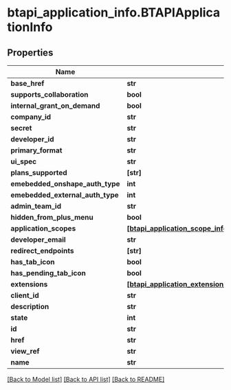 # btapi_application_info.BTAPIApplicationInfo

## Properties
Name | Type | Description | Notes
------------ | ------------- | ------------- | -------------
**base_href** | **str** |  | [optional] 
**supports_collaboration** | **bool** |  | [optional] 
**internal_grant_on_demand** | **bool** |  | [optional] 
**company_id** | **str** |  | [optional] 
**secret** | **str** |  | [optional] 
**developer_id** | **str** |  | [optional] 
**primary_format** | **str** |  | [optional] 
**ui_spec** | **str** |  | [optional] 
**plans_supported** | **[str]** |  | [optional] 
**emebedded_onshape_auth_type** | **int** |  | [optional] 
**emebedded_external_auth_type** | **int** |  | [optional] 
**admin_team_id** | **str** |  | [optional] 
**hidden_from_plus_menu** | **bool** |  | [optional] 
**application_scopes** | [**[btapi_application_scope_info.BTAPIApplicationScopeInfo]**](BTAPIApplicationScopeInfo.md) |  | [optional] 
**developer_email** | **str** |  | [optional] 
**redirect_endpoints** | **[str]** |  | [optional] 
**has_tab_icon** | **bool** |  | [optional] 
**has_pending_tab_icon** | **bool** |  | [optional] 
**extensions** | [**[btapi_application_extension_info.BTAPIApplicationExtensionInfo]**](BTAPIApplicationExtensionInfo.md) |  | [optional] 
**client_id** | **str** |  | [optional] 
**description** | **str** |  | [optional] 
**state** | **int** |  | [optional] 
**id** | **str** |  | [optional] 
**href** | **str** |  | [optional] 
**view_ref** | **str** |  | [optional] 
**name** | **str** |  | [optional] 

[[Back to Model list]](../README.md#documentation-for-models) [[Back to API list]](../README.md#documentation-for-api-endpoints) [[Back to README]](../README.md)



